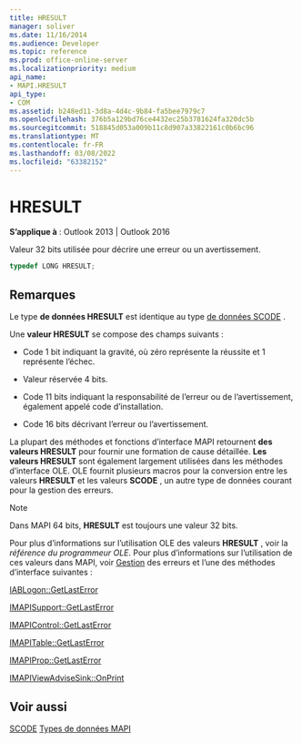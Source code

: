 ```yaml
---
title: HRESULT
manager: soliver
ms.date: 11/16/2014
ms.audience: Developer
ms.topic: reference
ms.prod: office-online-server
ms.localizationpriority: medium
api_name:
- MAPI.HRESULT
api_type:
- COM
ms.assetid: b248ed11-3d8a-4d4c-9b84-fa5bee7979c7
ms.openlocfilehash: 376b5a129bd76ce4432ec25b3781624fa320dc5b
ms.sourcegitcommit: 518845d053a009b11c8d907a33822161c0b6bc96
ms.translationtype: MT
ms.contentlocale: fr-FR
ms.lasthandoff: 03/08/2022
ms.locfileid: "63382152"
---
```

# <a name="hresult"></a>HRESULT

**S’applique à** : Outlook 2013 | Outlook 2016
  
Valeur 32 bits utilisée pour décrire une erreur ou un avertissement.
  
```cpp
typedef LONG HRESULT;
```

## <a name="remarks"></a>Remarques

Le type **de données HRESULT** est identique au type [de données SCODE](scode.md) .

Une **valeur HRESULT** se compose des champs suivants :
  
- Code 1 bit indiquant la gravité, où zéro représente la réussite et 1 représente l’échec.

- Valeur réservée 4 bits.

- Code 11 bits indiquant la responsabilité de l’erreur ou de l’avertissement, également appelé code d’installation.

- Code 16 bits décrivant l’erreur ou l’avertissement.

La plupart des méthodes et fonctions d’interface MAPI retournent **des valeurs HRESULT** pour fournir une formation de cause détaillée. **Les valeurs HRESULT** sont également largement utilisées dans les méthodes d’interface OLE. OLE fournit plusieurs macros pour la conversion entre les valeurs **HRESULT** et les valeurs **SCODE** , un autre type de données courant pour la gestion des erreurs.
  
> [!NOTE]
> Dans MAPI 64 bits, **HRESULT** est toujours une valeur 32 bits.
  
Pour plus d’informations sur l’utilisation OLE des valeurs **HRESULT** , voir la  *référence du programmeur OLE*. Pour plus d’informations sur l’utilisation de ces valeurs dans MAPI, voir [Gestion](error-handling-in-mapi.md) des erreurs et l’une des méthodes d’interface suivantes :
  
[IABLogon::GetLastError](iablogon-getlasterror.md)
  
[IMAPISupport::GetLastError](imapisupport-getlasterror.md)
  
[IMAPIControl::GetLastError](imapicontrol-getlasterror.md)
  
[IMAPITable::GetLastError](imapitable-getlasterror.md)
  
[IMAPIProp::GetLastError](imapiprop-getlasterror.md)
  
[IMAPIViewAdviseSink::OnPrint](imapiviewadvisesink-onprint.md)
  
## <a name="see-also"></a>Voir aussi

[SCODE](scode.md)
 [Types de données MAPI](mapi-data-types.md)
